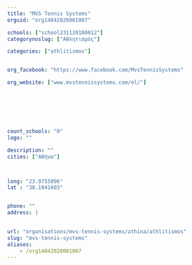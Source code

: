 ```yaml
---
title: "MVS Tennis Systems"
orguid: "org14042020001007"

schools: ["school231120180012"]
categorynoslug: ["Αθλητισμός"]

categories: ["athlitismos"]


org_facebook: "https://www.facebook.com/MvsTennisSystems"

org_website: ["www.mvstennissystems.com/el/"]







count_schools: "0"
logo: ""

description: ""
cities: ["Αθήνα"]



long: "23.9755096"
lat : "38.1041603"


phone: ""
address: |
    

url: "organisations/mvs-tennis-systems/athina/athlitismos"
slug: "mvs-tennis-systems"
aliases:
    - /org14042020001007
---
```



